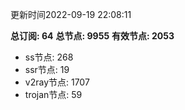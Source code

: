 更新时间2022-09-19 22:08:11

**总订阅: 64**
**总节点: 9955**
**有效节点: 2053**
- ss节点: 268
- ssr节点: 19
- v2ray节点: 1707
- trojan节点: 59
